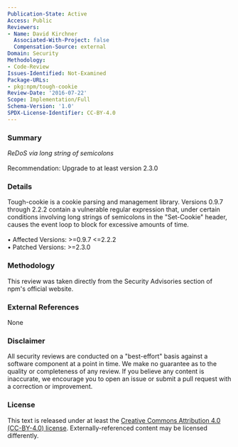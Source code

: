 ```yaml
---
Publication-State: Active
Access: Public
Reviewers:
- Name: David Kirchner
  Associated-With-Project: false
  Compensation-Source: external
Domain: Security
Methodology:
- Code-Review
Issues-Identified: Not-Examined
Package-URLs:
- pkg:npm/tough-cookie
Review-Date: '2016-07-22'
Scope: Implementation/Full
Schema-Version: '1.0'
SPDX-License-Identifier: CC-BY-4.0
---
```

### Summary
*ReDoS via long string of semicolons*<br><br>Recommendation: Upgrade to at least version 2.3.0
### Details
Tough-cookie is a cookie parsing and management library.  Versions 0.9.7 through 2.2.2 contain a vulnerable regular expression that, under certain conditions involving long strings of semicolons in the "Set-Cookie" header, causes the event loop to block for excessive amounts of time.
<br><br>• Affected Versions: >=0.9.7 <=2.2.2
<br>• Patched Versions: >=2.3.0
### Methodology
This review was taken directly from the Security Advisories section of npm's official website.
### External References
None
### Disclaimer
All security reviews are conducted on a "best-effort" basis against a software component at a point in time. We make no guarantee as to the quality or completeness of any review. If you believe any content is inaccurate, we encourage you to open an issue or submit a pull request with a correction or improvement.
### License
This text is released under at least the [Creative Commons Attribution 4.0 (CC-BY-4.0) license](https://creativecommons.org/licenses/by/4.0/legalcode.txt). Externally-referenced content may be licensed differently.
